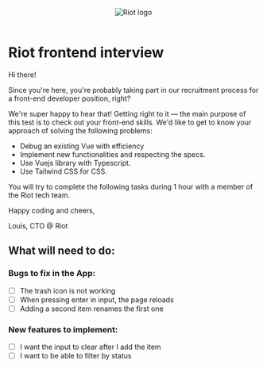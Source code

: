 <p align="center">
  <img alt="Riot logo" src="https://tryriot.com/wp-content/themes/riot-2020-production/images/logo-purple.svg" />
  <br>
  <br>
</p>

# Riot frontend interview

Hi there!

Since you're here, you're probably taking part in our recruitment process for a front-end developer position, right?

We're super happy to hear that! Getting right to it — the main purpose of this test is to check out your front-end skills. We'd like to get to know your approach of solving the following problems:

- Debug an existing Vue with efficiency
- Implement new functionalities and respecting the specs.
- Use Vuejs library with Typescript.
- Use Tailwind CSS for CSS.

You will try to complete the following tasks during 1 hour with a member of the Riot tech team.

Happy coding and cheers,

Louis, CTO @ Riot

## What will need to do:

### Bugs to fix in the App:

- [ ] The trash icon is not working
- [ ] When pressing enter in input, the page reloads
- [ ] Adding a second item renames the first one

### New features to implement:

- [ ] I want the input to clear after I add the item
- [ ] I want to be able to filter by status
